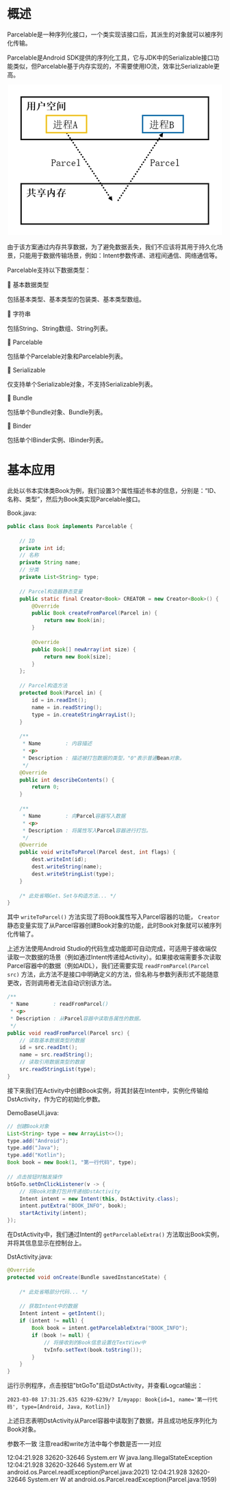 # 概述
Parcelable是一种序列化接口，一个类实现该接口后，其派生的对象就可以被序列化传输。

Parcelable是Android SDK提供的序列化工具，它与JDK中的Serializable接口功能类似，但Parcelable基于内存实现的，不需要使用IO流，效率比Serializable更高。

<div align="center">

![进程间的数据传递](./Assets_Parcelable接口/简介_进程间的数据传递.jpg)

</div>

由于该方案通过内存共享数据，为了避免数据丢失，我们不应该将其用于持久化场景，只能用于数据传输场景，例如：Intent参数传递、进程间通信、网络通信等。

Parcelable支持以下数据类型：

🔷 基本数据类型

包括基本类型、基本类型的包装类、基本类型数组。

🔷 字符串

包括String、String数组、String列表。

🔷 Parcelable

包括单个Parcelable对象和Parcelable列表。

🔷 Serializable

仅支持单个Serializable对象，不支持Serializable列表。

🔷 Bundle

包括单个Bundle对象、Bundle列表。

🔷 Binder

包括单个IBinder实例、IBinder列表。

# 基本应用
此处以书本实体类Book为例，我们设置3个属性描述书本的信息，分别是：“ID、名称、类型”，然后为Book类实现Parcelable接口。

Book.java:

```java
public class Book implements Parcelable {

    // ID
    private int id;
    // 名称
    private String name;
    // 分类
    private List<String> type;

    // Parcel构造器静态变量
    public static final Creator<Book> CREATOR = new Creator<Book>() {
        @Override
        public Book createFromParcel(Parcel in) {
            return new Book(in);
        }

        @Override
        public Book[] newArray(int size) {
            return new Book[size];
        }
    };

    // Parcel构造方法
    protected Book(Parcel in) {
        id = in.readInt();
        name = in.readString();
        type = in.createStringArrayList();
    }

    /**
     * Name        : 内容描述
     * <p>
     * Description : 描述被打包数据的类型，"0"表示普通Bean对象。
     */
    @Override
    public int describeContents() {
        return 0;
    }

    /**
     * Name        : 向Parcel容器写入数据
     * <p>
     * Description : 将属性写入Parcel容器进行打包。
     */
    @Override
    public void writeToParcel(Parcel dest, int flags) {
        dest.writeInt(id);
        dest.writeString(name);
        dest.writeStringList(type);
    }

    /* 此处省略Get、Set与构造方法... */
}
```

其中 `writeToParcel()` 方法实现了将Book属性写入Parcel容器的功能， `Creator` 静态变量实现了从Parcel容器创建Book对象的功能，此时Book对象就可以被序列化传输了。

上述方法使用Android Studio的代码生成功能即可自动完成，可适用于接收端仅读取一次数据的场景（例如通过Intent传递给Activity）。如果接收端需要多次读取Parcel容器中的数据（例如AIDL），我们还需要实现 `readFromParcel(Parcel src)` 方法，此方法不是接口中明确定义的方法，但名称与参数列表形式不能随意更改，否则调用者无法自动识别该方法。

```java
/**
 * Name        : readFromParcel()
 * <p>
 * Description : 从Parcel容器中读取各属性的数据。
 */
public void readFromParcel(Parcel src) {
    // 读取基本数据类型的数据
    id = src.readInt();
    name = src.readString();
    // 读取引用数据类型的数据
    src.readStringList(type);
}
```

接下来我们在Activity中创建Book实例，将其封装在Intent中，实例化传输给DstActivity，作为它的初始化参数。

DemoBaseUI.java:

```java
// 创建Book对象
List<String> type = new ArrayList<>();
type.add("Android");
type.add("Java");
type.add("Kotlin");
Book book = new Book(1, "第一行代码", type);

// 点击按钮时触发操作
btGoTo.setOnClickListener(v -> {
    // 将Book对象打包并传递给DstActivity
    Intent intent = new Intent(this, DstActivity.class);
    intent.putExtra("BOOK_INFO", book);
    startActivity(intent);
});
```

在DstActivity中，我们通过Intent的 `getParcelableExtra()` 方法取出Book实例，并将其信息显示在控制台上。

DstActivity.java:

```java
@Override
protected void onCreate(Bundle savedInstanceState) {

    /* 此处省略部分代码... */

    // 获取Intent中的数据
    Intent intent = getIntent();
    if (intent != null) {
        Book book = intent.getParcelableExtra("BOOK_INFO");
        if (book != null) {
            // 将接收到的Book信息设置在TextView中
            tvInfo.setText(book.toString());
        }
    }
}
```

运行示例程序，点击按钮"btGoTo"启动DstActivity，并查看Logcat输出：

```text
2023-03-08 17:31:25.635 6239-6239/? I/myapp: Book{id=1, name='第一行代码', type=[Android, Java, Kotlin]}
```

上述日志表明DstActivity从Parcel容器中读取到了数据，并且成功地反序列化为Book对象。


参数不一致
注意read和write方法中每个参数是否一一对应

12:04:21.928 32620-32646 System.err                 W  java.lang.IllegalStateException
12:04:21.928 32620-32646 System.err                 W  	at android.os.Parcel.readException(Parcel.java:2021)
12:04:21.928 32620-32646 System.err                 W  	at android.os.Parcel.readException(Parcel.java:1959)